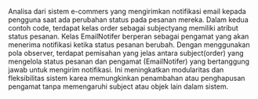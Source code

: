 Analisa dari sistem e-commers yang mengirimkan notifikasi email kepada pengguna saat ada perubahan status pada pesanan mereka. Dalam kedua contoh code, terdapat kelas order sebagai subjectyang memiliki atribut status pesanan. Kelas EmailNotifer berperan sebagai pengamat yang akan menerima notifikasi ketika status pesanan berubah. 
Dengan menggunakan pola observer, terdapat pemisahan yang jelas antara subject(order) yang mengelola status pesanan dan pengamat (EmailNotifer) yang bertanggung jawab untuk mengirim notifikasi. Ini meningkatkan modularitas dan fleksibilitas sistem karea memungkinkan penambahan atau penghapusan pengamat tanpa memengaruhi subject atau objek lain dalam sistem.